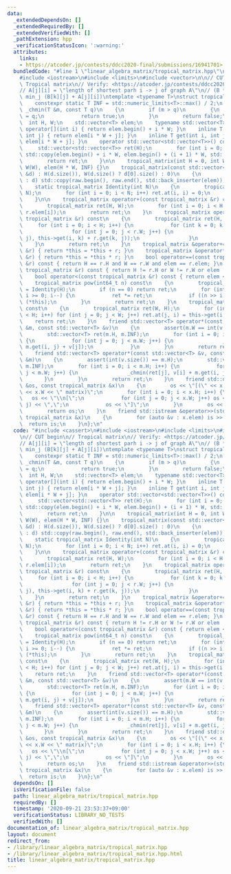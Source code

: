 ```yaml
---
data:
  _extendedDependsOn: []
  _extendedRequiredBy: []
  _extendedVerifiedWith: []
  _pathExtension: hpp
  _verificationStatusIcon: ':warning:'
  attributes:
    links:
    - https://atcoder.jp/contests/ddcc2020-final/submissions/16941701>
  bundledCode: "#line 1 \"linear_algebra_matrix/tropical_matrix.hpp\"\n#include <cassert>\n\
    #include <iostream>\n#include <limits>\n#include <vector>\n\n// CUT begin\n//\
    \ Tropical matrix\n// Verify: <https://atcoder.jp/contests/ddcc2020-final/submissions/16941701>\n\
    // A[j][i] = \"length of shortest parh i -> j of graph A\"\n// (B * A)[k][i] =\
    \ min_j (B[k][j] + A[j][i])\ntemplate <typename T>\nstruct tropical_matrix\n{\n\
    \    constexpr static T INF = std::numeric_limits<T>::max() / 2;\n    static bool\
    \ _chmin(T &m, const T q)\n    {\n        if (m > q)\n        {\n            m\
    \ = q;\n            return true;\n        }\n        return false;\n    }\n  \
    \  int H, W;\n    std::vector<T> elem;\n    typename std::vector<T>::iterator\
    \ operator[](int i) { return elem.begin() + i * W; }\n    inline T &at(int i,\
    \ int j) { return elem[i * W + j]; }\n    inline T get(int i, int j) const { return\
    \ elem[i * W + j]; }\n    operator std::vector<std::vector<T>>() const {\n   \
    \     std::vector<std::vector<T>> ret(H);\n        for (int i = 0; i < H; i++)\
    \ std::copy(elem.begin() + i * W, elem.begin() + (i + 1) * W, std::back_inserter(ret[i]));\n\
    \        return ret;\n    }\n\n    tropical_matrix(int H = 0, int W = 0) : H(H),\
    \ W(W), elem(H * W, INF) {}\n    tropical_matrix(const std::vector<std::vector<T>>\
    \ &d) : H(d.size()), W(d.size() ? d[0].size() : 0)\n    {\n        for (auto &raw\
    \ : d) std::copy(raw.begin(), raw.end(), std::back_inserter(elem));\n    }\n\n\
    \    static tropical_matrix Identity(int N)\n    {\n        tropical_matrix ret(N,\
    \ N);\n        for (int i = 0; i < N; i++) ret.at(i, i) = 0;\n        return ret;\n\
    \    }\n\n    tropical_matrix operator+(const tropical_matrix &r) const\n    {\n\
    \        tropical_matrix ret(H, W);\n        for (int i = 0; i < H * W; i++) _chmin(ret.elem[i],\
    \ r.elem[i]);\n        return ret;\n    }\n    tropical_matrix operator*(const\
    \ tropical_matrix &r) const\n    {\n        tropical_matrix ret(H, r.W);\n   \
    \     for (int i = 0; i < H; i++) {\n            for (int k = 0; k < W; k++) {\n\
    \                for (int j = 0; j < r.W; j++) {\n                    _chmin(ret.at(i,\
    \ j), this->get(i, k) + r.get(k, j));\n                }\n            }\n    \
    \    }\n        return ret;\n    }\n    tropical_matrix &operator+=(const tropical_matrix\
    \ &r) { return *this = *this + r; }\n    tropical_matrix &operator*=(const tropical_matrix\
    \ &r) { return *this = *this * r; }\n    bool operator==(const tropical_matrix\
    \ &r) const { return H == r.H and W == r.W and elem == r.elem; }\n    bool operator!=(const\
    \ tropical_matrix &r) const { return H != r.H or W != r.W or elem != r.elem; }\n\
    \    bool operator<(const tropical_matrix &r) const { return elem < r.elem; }\n\
    \    tropical_matrix pow(int64_t n) const\n    {\n        tropical_matrix ret\
    \ = Identity(H);\n        if (n == 0) return ret;\n        for (int i = 63 - __builtin_clzll(n);\
    \ i >= 0; i--) {\n            ret *= ret;\n            if ((n >> i) & 1) ret *=\
    \ (*this);\n        }\n        return ret;\n    }\n    tropical_matrix transpose()\
    \ const\n    {\n        tropical_matrix ret(W, H);\n        for (int i = 0; i\
    \ < H; i++) for (int j = 0; j < W; j++) ret.at(j, i) = this->get(i, j);\n    \
    \    return ret;\n    }\n    friend std::vector<T> operator*(const tropical_matrix\
    \ &m, const std::vector<T> &v)\n    {\n        assert(m.W == int(v.size()));\n\
    \        std::vector<T> ret(m.H, m.INF);\n        for (int i = 0; i < m.H; i++)\
    \ {\n            for (int j = 0; j < m.W; j++) {\n                _chmin(ret[i],\
    \ m.get(i, j) + v[j]);\n            }\n        }\n        return ret;\n    }\n\
    \    friend std::vector<T> operator*(const std::vector<T> &v, const tropical_matrix\
    \ &m)\n    {\n        assert(int(v.size()) == m.H);\n        std::vector<T> ret(m.W,\
    \ m.INF);\n        for (int i = 0; i < m.H; i++) {\n            for (int j = 0;\
    \ j < m.W; j++) {\n                _chmin(ret[j], v[i] + m.get(i, j));\n     \
    \       }\n        }\n        return ret;\n    }\n    friend std::ostream &operator<<(std::ostream\
    \ &os, const tropical_matrix &x)\n    {\n        os << \"[(\" << x.H << \" * \"\
    \ << x.W << \" matrix)\";\n        for (int i = 0; i < x.H; i++) {\n         \
    \   os << \"\\n[\";\n            for (int j = 0; j < x.W; j++) os << x.get(i,\
    \ j) << \",\";\n            os << \"]\";\n        }\n        os << \"]\\n\";\n\
    \        return os;\n    }\n    friend std::istream &operator>>(std::istream &is,\
    \ tropical_matrix &x)\n    {\n        for (auto &v : x.elem) is >> v;\n      \
    \  return is;\n    }\n};\n"
  code: "#include <cassert>\n#include <iostream>\n#include <limits>\n#include <vector>\n\
    \n// CUT begin\n// Tropical matrix\n// Verify: <https://atcoder.jp/contests/ddcc2020-final/submissions/16941701>\n\
    // A[j][i] = \"length of shortest parh i -> j of graph A\"\n// (B * A)[k][i] =\
    \ min_j (B[k][j] + A[j][i])\ntemplate <typename T>\nstruct tropical_matrix\n{\n\
    \    constexpr static T INF = std::numeric_limits<T>::max() / 2;\n    static bool\
    \ _chmin(T &m, const T q)\n    {\n        if (m > q)\n        {\n            m\
    \ = q;\n            return true;\n        }\n        return false;\n    }\n  \
    \  int H, W;\n    std::vector<T> elem;\n    typename std::vector<T>::iterator\
    \ operator[](int i) { return elem.begin() + i * W; }\n    inline T &at(int i,\
    \ int j) { return elem[i * W + j]; }\n    inline T get(int i, int j) const { return\
    \ elem[i * W + j]; }\n    operator std::vector<std::vector<T>>() const {\n   \
    \     std::vector<std::vector<T>> ret(H);\n        for (int i = 0; i < H; i++)\
    \ std::copy(elem.begin() + i * W, elem.begin() + (i + 1) * W, std::back_inserter(ret[i]));\n\
    \        return ret;\n    }\n\n    tropical_matrix(int H = 0, int W = 0) : H(H),\
    \ W(W), elem(H * W, INF) {}\n    tropical_matrix(const std::vector<std::vector<T>>\
    \ &d) : H(d.size()), W(d.size() ? d[0].size() : 0)\n    {\n        for (auto &raw\
    \ : d) std::copy(raw.begin(), raw.end(), std::back_inserter(elem));\n    }\n\n\
    \    static tropical_matrix Identity(int N)\n    {\n        tropical_matrix ret(N,\
    \ N);\n        for (int i = 0; i < N; i++) ret.at(i, i) = 0;\n        return ret;\n\
    \    }\n\n    tropical_matrix operator+(const tropical_matrix &r) const\n    {\n\
    \        tropical_matrix ret(H, W);\n        for (int i = 0; i < H * W; i++) _chmin(ret.elem[i],\
    \ r.elem[i]);\n        return ret;\n    }\n    tropical_matrix operator*(const\
    \ tropical_matrix &r) const\n    {\n        tropical_matrix ret(H, r.W);\n   \
    \     for (int i = 0; i < H; i++) {\n            for (int k = 0; k < W; k++) {\n\
    \                for (int j = 0; j < r.W; j++) {\n                    _chmin(ret.at(i,\
    \ j), this->get(i, k) + r.get(k, j));\n                }\n            }\n    \
    \    }\n        return ret;\n    }\n    tropical_matrix &operator+=(const tropical_matrix\
    \ &r) { return *this = *this + r; }\n    tropical_matrix &operator*=(const tropical_matrix\
    \ &r) { return *this = *this * r; }\n    bool operator==(const tropical_matrix\
    \ &r) const { return H == r.H and W == r.W and elem == r.elem; }\n    bool operator!=(const\
    \ tropical_matrix &r) const { return H != r.H or W != r.W or elem != r.elem; }\n\
    \    bool operator<(const tropical_matrix &r) const { return elem < r.elem; }\n\
    \    tropical_matrix pow(int64_t n) const\n    {\n        tropical_matrix ret\
    \ = Identity(H);\n        if (n == 0) return ret;\n        for (int i = 63 - __builtin_clzll(n);\
    \ i >= 0; i--) {\n            ret *= ret;\n            if ((n >> i) & 1) ret *=\
    \ (*this);\n        }\n        return ret;\n    }\n    tropical_matrix transpose()\
    \ const\n    {\n        tropical_matrix ret(W, H);\n        for (int i = 0; i\
    \ < H; i++) for (int j = 0; j < W; j++) ret.at(j, i) = this->get(i, j);\n    \
    \    return ret;\n    }\n    friend std::vector<T> operator*(const tropical_matrix\
    \ &m, const std::vector<T> &v)\n    {\n        assert(m.W == int(v.size()));\n\
    \        std::vector<T> ret(m.H, m.INF);\n        for (int i = 0; i < m.H; i++)\
    \ {\n            for (int j = 0; j < m.W; j++) {\n                _chmin(ret[i],\
    \ m.get(i, j) + v[j]);\n            }\n        }\n        return ret;\n    }\n\
    \    friend std::vector<T> operator*(const std::vector<T> &v, const tropical_matrix\
    \ &m)\n    {\n        assert(int(v.size()) == m.H);\n        std::vector<T> ret(m.W,\
    \ m.INF);\n        for (int i = 0; i < m.H; i++) {\n            for (int j = 0;\
    \ j < m.W; j++) {\n                _chmin(ret[j], v[i] + m.get(i, j));\n     \
    \       }\n        }\n        return ret;\n    }\n    friend std::ostream &operator<<(std::ostream\
    \ &os, const tropical_matrix &x)\n    {\n        os << \"[(\" << x.H << \" * \"\
    \ << x.W << \" matrix)\";\n        for (int i = 0; i < x.H; i++) {\n         \
    \   os << \"\\n[\";\n            for (int j = 0; j < x.W; j++) os << x.get(i,\
    \ j) << \",\";\n            os << \"]\";\n        }\n        os << \"]\\n\";\n\
    \        return os;\n    }\n    friend std::istream &operator>>(std::istream &is,\
    \ tropical_matrix &x)\n    {\n        for (auto &v : x.elem) is >> v;\n      \
    \  return is;\n    }\n};\n"
  dependsOn: []
  isVerificationFile: false
  path: linear_algebra_matrix/tropical_matrix.hpp
  requiredBy: []
  timestamp: '2020-09-21 23:53:37+09:00'
  verificationStatus: LIBRARY_NO_TESTS
  verifiedWith: []
documentation_of: linear_algebra_matrix/tropical_matrix.hpp
layout: document
redirect_from:
- /library/linear_algebra_matrix/tropical_matrix.hpp
- /library/linear_algebra_matrix/tropical_matrix.hpp.html
title: linear_algebra_matrix/tropical_matrix.hpp
---
```

